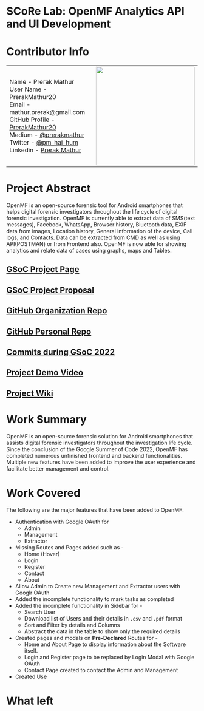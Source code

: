 # SCoRe Lab: OpenMF Analytics API and UI Development

# Contributor Info

<div container>
<table>

<tr width="560px">
<td width="400px">
 Name - Prerak Mathur<br>
 User Name - PrerakMathur20<br>
 Email - mathur.prerak@gmail.com<br>
GitHub Profile - <a href="https://github.com/PrerakMathur20">PrerakMathur20 </a><br>
 Medium - <a href="https://medium.com/@prerakmathur">@prerakmathur </a><br>
 Twitter - <a href="https://twitter.com/pm_hai_hum">@pm_hai_hum</a><br>
  Linkedin - <a href="https://www.linkedin.com/in/PrerakMathur20">Prerak Mathur</a><br>
</td>
<td width="260px">
<a href="https://github.com/PrerakMathur20"><img src="https://avatars.githubusercontent.com/u/76054330?v=4" height="260px" width="260px;" alt=""/></a>
</td>
</tr>
</table>
</div>

# Project Abstract

OpenMF is an open-source forensic tool for Android smartphones that helps digital forensic investigators throughout the life cycle of digital forensic investigation. OpenMF is currently able to extract data of SMS(text messages), Facebook, WhatsApp, Browser history, Bluetooth data, EXIF data from images, Location history, General information of the device, Call logs, and Contacts. Data can be extracted from CMD as well as using API(POSTMAN) or from Frontend also. OpenMF is now able for showing analytics and relate data of cases using graphs, maps and Tables.

## [GSoC Project Page](https://summerofcode.withgoogle.com/programs/2022/projects/gnn8Hro3)

## [GSoC Project Proposal](https://github.com/PrerakMathur20/OpenMF/blob/Proposal/PrerakProposalOpenMF.pdf)

## [GitHub Organization Repo](https://github.com/scorelab/openmf)

## [GitHub Personal Repo](https://github.com/PrerakMathur20/openmf)

## [Commits during GSoC 2022](https://github.com/scorelab/OpenMF/commits?author=PrerakMathur20)

## [Project Demo Video](http://LinkToDemoVideo)

## [Project Wiki](https://github.com/scorelab/OpenMF/wiki)

<!-- ## [GSoC Blog](http://GSoCBlog) -->

# Work Summary

OpenMF is an open-source forensic solution for Android smartphones that assists digital forensic investigators throughout the investigation life cycle. Since the conclusion of the Google Summer of Code 2022, OpenMF has completed numerous unfinished frontend and backend functionalities. Multiple new features have been added to improve the user experience and facilitate better management and control. 

# Work Covered

The following are the major features that have been added to OpenMF:
* Authentication with Google OAuth for
  * Admin
  * Management
  * Extractor
* Missing Routes and Pages added such as -
  * Home (Hover)
  * Login
  * Register
  * Contact
  * About
* Allow Admin to Create new Management and Extractor users with Googlr OAuth
* Added the incomplete functionality to mark tasks as completed
* Added the incomplete functionality in Sidebar for -
  * Search User
  * Download list of Users and their details in `.csv` and `.pdf` format
  * Sort and Filter by details and Columns
  * Abstract the data in the table to show only the required details
* Created pages and modals on **Pre-Declared** Routes for -
  * Home and About Page to display information about the Software itself.
  * Login and Register page to be replaced by Login Modal with Google OAuth
  * Contact Page created to contact the Admin and Management
* Created Use


# What left
